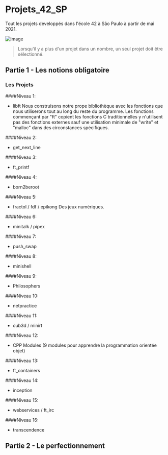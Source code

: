 # Projets_42_SP
Tout les projets developpés dans l'école 42 à São Paulo à partir de mai 2021.

![image](https://user-images.githubusercontent.com/49699403/118574469-e319f180-b75a-11eb-98c3-86f9c84fb180.png)

> Lorsqu'il y a plus d'un projet dans un nombre, un seul projet doit être sélectionné.

## Partie 1 - Les notions obligatoire

### Les Projets
####Niveau 1:
- libft
	Nous construisons notre prope bibliothèque avec les fonctions que nous utiliserons tout au long du reste du programme. Les fonctions commençant par "ft" copient les fonctions C traditionnelles y n'utilisent pas des fonctions externes sauf une utilisation minimale de "write" et "malloc" dans des circonstances spécifiques.

####Niveau 2:
- get_next_line
	
####Niveau 3:		
- ft_printf

####Niveau 4:
- born2beroot
	
####Niveau 5:
- fractol / fdf / epikong
	Des jeux numériques.

####Niveau 6:
- minitalk / pipex
	
####Niveau 7:
- push_swap

####Niveau 8:
- minishell

####Niveau 9:
- Philosophers

####Niveau 10:
- netpractice

####Niveau 11:
- cub3d / minirt

####Niveau 12:
- CPP Modules (9 modules pour apprendre la programmation orientée objet)

####Niveau 13:
- ft_containers

####Niveau 14:
- inception

####Niveau 15:
- webservices / ft_irc

####Niveau 16:
- transcendence

## Partie 2 - Le perfectionnement
